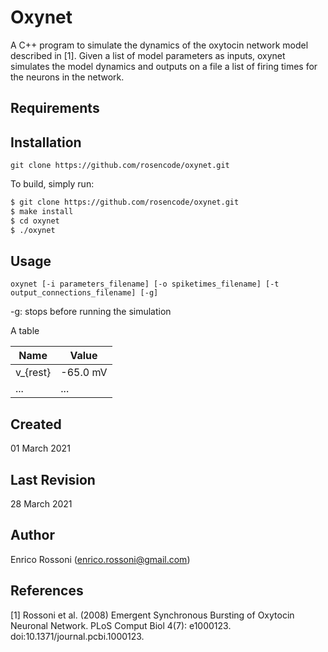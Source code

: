 # Oxynet

A C++ program to simulate the dynamics of the oxytocin network model described in [1]. Given a list of model parameters as inputs, oxynet simulates the model dynamics and outputs on a file a list of firing times for the neurons in the network.


## Requirements

## Installation


`git clone https://github.com/rosencode/oxynet.git`

To build, simply run:

```bash
$ git clone https://github.com/rosencode/oxynet.git
$ make install
$ cd oxynet
$ ./oxynet 
```


## Usage

`oxynet [-i parameters_filename] [-o spiketimes_filename] [-t output_connections_filename] [-g]`

-g: stops before running the simulation


A table

Name | Value
------------ | -------------
v_{rest} | -65.0 mV
... | ...

## Created 
01 March 2021

## Last Revision 
28 March 2021

## Author
Enrico Rossoni (enrico.rossoni@gmail.com)

## References 
[1] Rossoni et al. (2008) Emergent Synchronous Bursting of Oxytocin Neuronal Network. PLoS Comput Biol 4(7): e1000123. doi:10.1371/journal.pcbi.1000123.
